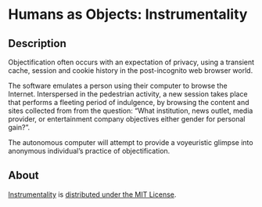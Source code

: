 # Humans as Objects: Instrumentality

## Description

Objectification often occurs with an expectation of privacy, using a transient cache, session and cookie history in the post-incognito web browser world.

The software emulates a person using their computer to browse the Internet. Interspersed in the pedestrian activity, a new session takes place that performs a fleeting period of indulgence, by browsing the content and sites collected from from the question: “What institution, news outlet, media provider, or entertainment company objectives either gender for personal gain?”.

The autonomous computer will attempt to provide a voyeuristic glimpse into anonymous individual’s practice of objectification.

## About

[Instrumentality](https://github.com/x0xMaximus/Instrumentality) is [distributed under the MIT License](https://github.com/x0xMaximus/Instrumentality/blob/master/LICENSE).

